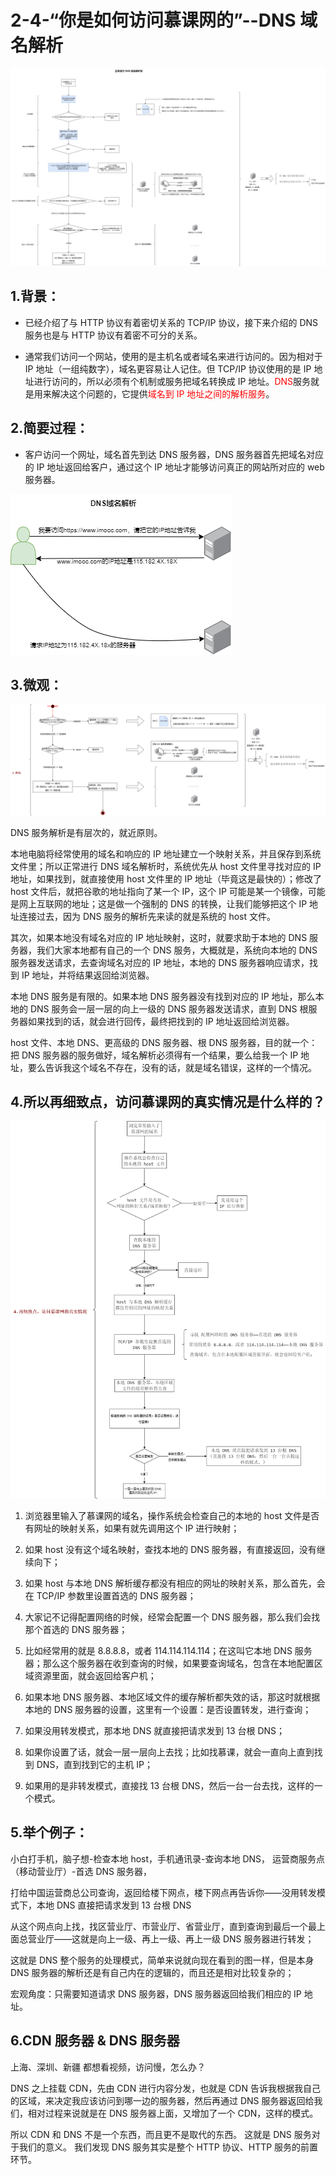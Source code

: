 # 2-4-“你是如何访问慕课网的”--DNS 域名解析

<img src="./imgs/2-4/HTTP-总结DNS域名解析.png" />

## 1.背景：

- 已经介绍了与 HTTP 协议有着密切关系的 TCP/IP 协议，接下来介绍的 DNS 服务也是与 HTTP 协议有着密不可分的关系。

- 通常我们访问一个网站，使用的是主机名或者域名来进行访问的。因为相对于 IP 地址（一组纯数字），域名更容易让人记住。但 TCP/IP 协议使用的是 IP 地址进行访问的，所以必须有个机制或服务把域名转换成 IP 地址。<span style="color:red;">DNS</span>服务就是用来解决这个问题的，它提供<span style="color:red;">域名到 IP 地址之间的解析服务</span>。

## 2.简要过程：

- 客户访问一个网址，域名首先到达 DNS 服务器，DNS 服务器首先把域名对应的 IP 地址返回给客户，通过这个 IP 地址才能够访问真正的网站所对应的 web 服务器。

<img src="./imgs/2-4/HTTP-DNS域名解析.png"/>

## 3.微观：

<img src="./imgs/2-4/HTTP-DNS域名解析-3.微观.png"/>

DNS 服务解析是有层次的，就近原则。

本地电脑将经常使用的域名和响应的 IP 地址建立一个映射关系，并且保存到系统文件里；所以正常进行 DNS 域名解析时，系统优先从 host 文件里寻找对应的 IP 地址，如果找到，就直接使用 host 文件里的 IP 地址（毕竟这是最快的）；修改了 host 文件后，就把谷歌的地址指向了某一个 IP，这个 IP 可能是某一个镜像，可能是网上互联网的地址；这是做一个强制的 DNS 的转换，让我们能够把这个 IP 地址连接过去，因为 DNS 服务的解析先来读的就是系统的 host 文件。

其次，如果本地没有域名对应的 IP 地址映射，这时，就要求助于本地的 DNS 服务器，我们大家本地都有自己的一个 DNS 服务，大概就是，系统向本地的 DNS 服务器发送请求，去查询域名对应的 IP 地址，本地的 DNS 服务器响应请求，找到 IP 地址，并将结果返回给浏览器。

本地 DNS 服务是有限的。如果本地 DNS 服务器没有找到对应的 IP 地址，那么本地的 DNS 服务会一层一层的向上一级的 DNS 服务器发送请求，直到 DNS 根服务器如果找到的话，就会进行回传，最终把找到的 IP 地址返回给浏览器。

host 文件、本地 DNS、更高级的 DNS 服务器、根 DNS 服务器，目的就一个：把 DNS 服务器的服务做好，域名解析必须得有一个结果，要么给我一个 IP 地址，要么告诉我这个域名不存在，没有的话，就是域名错误，这样的一个情况。

## 4.所以再细致点，访问慕课网的真实情况是什么样的？

<img src="./imgs/2-4/HTTP-DNS域名解析-4.再细致点，访问慕课网的真实情况.png" />

1. 浏览器里输入了慕课网的域名，操作系统会检查自己的本地的 host 文件是否有网址的映射关系，如果有就先调用这个 IP 进行映射；
2. 如果 host 没有这个域名映射，查找本地的 DNS 服务器，有直接返回，没有继续向下；
3. 如果 host 与本地 DNS 解析缓存都没有相应的网址的映射关系，那么首先，会在 TCP/IP 参数里设置首选的 DNS 服务器；
4. 大家记不记得配置网络的时候，经常会配置一个 DNS 服务器，那么我们会找那个首选的 DNS 服务器；
5. 比如经常用的就是 8.8.8.8，或者 114.114.114.114；在这叫它本地 DNS 服务器；那么这个服务器在收到查询的时候，如果要查询域名，包含在本地配置区域资源里面，就会返回给客户机；
6. 如果本地 DNS 服务器、本地区域文件的缓存解析都失效的话，那这时就根据本地的 DNS 服务器的设置，这里有一个设置：是否设置转发，进行查询；

7. 如果没用转发模式，那本地 DNS 就直接把请求发到 13 台根 DNS；

8. 如果你设置了话，就会一层一层向上去找；比如找慕课，就会一直向上直到找到 DNS，直到找到它的主机 IP；

9. 如果用的是非转发模式，直接找 13 台根 DNS，然后一台一台去找，这样的一个模式。

## 5.举个例子：

小白打手机，脑子想-检查本地 host，手机通讯录-查询本地 DNS，
运营商服务点（移动营业厅）-首选 DNS 服务器，

打给中国运营商总公司查询，返回给楼下网点，楼下网点再告诉你——没用转发模式下，本地 DNS 直接把请求发到 13 台根 DNS

从这个网点向上找，找区营业厅、市营业厅、省营业厅，直到查询到最后一个最上面总营业厅——这就是向上一级、再上一级、再上一级 DNS 服务器进行转发；

这就是 DNS 整个服务的处理模式，简单来说就向现在看到的图一样，但是本身 DNS 服务器的解析还是有自己内在的逻辑的，而且还是相对比较复杂的；

宏观角度：只需要知道请求 DNS 服务器，DNS 服务器返回给我们相应的 IP 地址。

## 6.CDN 服务器 & DNS 服务器

上海、深圳、新疆 都想看视频，访问慢，怎么办？

DNS 之上挂载 CDN，先由 CDN 进行内容分发，也就是 CDN 告诉我根据我自己的区域，来决定我应该访问到哪一边的服务器，然后再通过 DNS 服务器返回给我们，相对过程来说就是在 DNS 服务器上面，又增加了一个 CDN，这样的模式。

所以 CDN 和 DNS 不是一个东西，而且更不是取代的东西。
这就是 DNS 服务对于我们的意义。
我们发现 DNS 服务其实是整个 HTTP 协议、HTTP 服务的前置环节。

